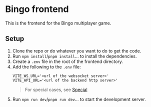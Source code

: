 # Bingo frontend

This is the frontend for the Bingo multiplayer game.

## Setup

1. Clone the repo or do whatever you want to do to get the code.
2. Run `npm install`/`pnpm install`... to install the dependencies.
3. Create a `.env` file in the root of the frontend directory.
4. Add the following to the `.env` file:
    ```dotenv
    VITE_WS_URL='<url of the websocket server>'
    VITE_API_URL='<url of the backend http server>'
    ```
    > For special cases, see [Special](./docs/sepcial.md)
5. Run `npm run dev`/`pnpm run dev`... to start the development server.